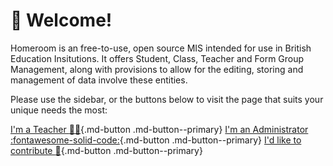 # :wave: Welcome!
Homeroom is an free-to-use, open source MIS intended for use in British Education Insitutions. It offers Student, Class, Teacher and Form Group Management, along with provisions to allow for the editing, storing and management of data involve these entities.

Please use the sidebar, or the buttons below to visit the page that suits your unique needs the most:

[I'm a Teacher :teacher:](informationForTeachers.md){.md-button .md-button--primary} [I'm an Administrator :fontawesome-solid-code:](informationForAdministrators.md){.md-button .md-button--primary} [I'd like to contribute :raised_hands:](contributors.md){.md-button .md-button--primary}